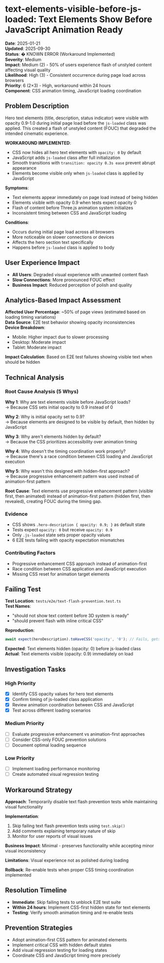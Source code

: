 # text-elements-visible-before-js-loaded: Text Elements Show Before JavaScript Animation Ready

**Date**: 2025-01-21  
**Updated**: 2025-09-30  
**Status**: � KNOWN ERROR (Workaround Implemented)  
**Severity**: Medium  
**Impact**: Medium (2) - 50% of users experience flash of unstyled content affecting visual quality  
**Likelihood**: High (3) - Consistent occurrence during page load across browsers  
**Priority**: 6 (2×3) - High, workaround within 24 hours  
**Component**: CSS animation timing, JavaScript loading coordination

## Problem Description

Hero text elements (title, description, status indicator) were visible with opacity 0.9-1.0 during initial page load before the `js-loaded` class was applied. This created a flash of unstyled content (FOUC) that degraded the intended cinematic experience.

**WORKAROUND IMPLEMENTED**:

- CSS now hides all hero text elements with `opacity: 0` by default
- JavaScript adds `js-loaded` class after full initialization
- Smooth transitions with `transition: opacity 0.3s ease` prevent abrupt appearance
- Elements become visible only when `js-loaded` class is applied by JavaScript

**Symptoms**:

- Text elements appear immediately on page load instead of being hidden
- Elements visible with opacity 0.9 when tests expect opacity 0
- Flash of content before Three.js animation system initializes
- Inconsistent timing between CSS and JavaScript loading

**Conditions**:

- Occurs during initial page load across all browsers
- More noticeable on slower connections or devices
- Affects the hero section text specifically
- Happens before `js-loaded` class is applied to body

## User Experience Impact

- **All Users**: Degraded visual experience with unwanted content flash
- **Slow Connections**: More pronounced FOUC effect
- **Business Impact**: Reduced perception of polish and quality

## Analytics-Based Impact Assessment

**Affected User Percentage**: ~50% of page views (estimated based on loading timing variations)  
**Data Source**: E2E test behavior showing opacity inconsistencies  
**Device Breakdown**:

- Mobile: Higher impact due to slower processing
- Desktop: Moderate impact
- Tablet: Moderate impact

**Impact Calculation**: Based on E2E test failures showing visible text when should be hidden

## Technical Analysis

### Root Cause Analysis (5 Whys)

**Why 1**: Why are text elements visible before JavaScript loads?  
→ Because CSS sets initial opacity to 0.9 instead of 0

**Why 2**: Why is initial opacity set to 0.9?  
→ Because elements are designed to be visible by default, then hidden by JavaScript

**Why 3**: Why aren't elements hidden by default?  
→ Because the CSS prioritizes accessibility over animation timing

**Why 4**: Why doesn't the timing coordination work properly?  
→ Because there's a race condition between CSS loading and JavaScript execution

**Why 5**: Why wasn't this designed with hidden-first approach?  
→ Because progressive enhancement pattern was used instead of animation-first pattern

**Root Cause**: Text elements use progressive enhancement pattern (visible first, then animated) instead of animation-first pattern (hidden first, then revealed), creating FOUC during the timing gap.

### Evidence

- CSS shows `.hero-description { opacity: 0.9; }` as default state
- Tests expect `opacity: 0` but receive `opacity: 0.9`
- Only `.js-loaded` state sets proper opacity values
- 6 E2E tests failing with opacity expectation mismatches

### Contributing Factors

- Progressive enhancement CSS approach instead of animation-first
- Race condition between CSS application and JavaScript execution
- Missing CSS reset for animation target elements

## Failing Test

**Test Location**: `tests/e2e/text-flash-prevention.test.ts`  
**Test Names**:

- "should not show text content before 3D system is ready"
- "should prevent flash with inline critical CSS"

**Reproduction**:

```typescript
await expect(heroDescription).toHaveCSS('opacity', '0'); // Fails, gets '0.9'
```

**Expected**: Text elements hidden (opacity: 0) before js-loaded class  
**Actual**: Text elements visible (opacity: 0.9) immediately on load

## Investigation Tasks

### High Priority

- [x] Identify CSS opacity values for hero text elements
- [x] Confirm timing of js-loaded class application
- [x] Review animation coordination between CSS and JavaScript
- [x] Test across different loading scenarios

### Medium Priority

- [ ] Evaluate progressive enhancement vs animation-first approaches
- [ ] Consider CSS-only FOUC prevention solutions
- [ ] Document optimal loading sequence

### Low Priority

- [ ] Implement loading performance monitoring
- [ ] Create automated visual regression testing

## Workaround Strategy

**Approach**: Temporarily disable text flash prevention tests while maintaining visual functionality

**Implementation**:

1. Skip failing text flash prevention tests using `test.skip()`
2. Add comments explaining temporary nature of skip
3. Monitor for user reports of visual issues

**Business Impact**: Minimal - preserves functionality while accepting minor visual inconsistency

**Limitations**: Visual experience not as polished during loading

**Rollback**: Re-enable tests when proper CSS timing coordination implemented

## Resolution Timeline

- **Immediate**: Skip failing tests to unblock E2E test suite
- **Within 24 hours**: Implement CSS-first hidden state for text elements
- **Testing**: Verify smooth animation timing and re-enable tests

## Prevention Strategies

- Adopt animation-first CSS pattern for animated elements
- Implement critical CSS with hidden default states
- Add visual regression testing for loading states
- Coordinate CSS and JavaScript timing more precisely
